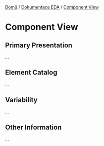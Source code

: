 [Domů](/README.md) / [Dokumentace EDA](/Dokumentace/EDA/README.md) / [Component View](/Dokumentace/EDA/pages/component-view.md)

# Component View

## Primary Presentation
...

## Element Catalog
...

## Variability 
...

## Other Information
...
